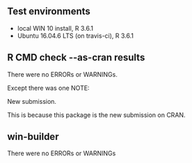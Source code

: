 ## Test environments
* local WIN 10 install, R 3.6.1
* Ubuntu 16.04.6 LTS (on travis-ci), R 3.6.1

## R CMD check --as-cran results
There were no ERRORs or WARNINGs. 

Except there was one NOTE:

New submission.

This is because this package is the new submission on CRAN.

## win-builder
There were no ERRORs or WARNINGs
